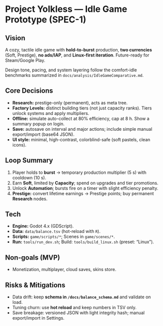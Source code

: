 # Project Yolkless — Idle Game Prototype (SPEC-1)

## Vision
A cozy, tactile idle game with **hold-to-burst** production, **two currencies** (Soft, Prestige), **no ads/IAP**, and **Linux-first iteration**. Future-ready for Steam/Google Play.

Design tone, pacing, and system layering follow the comfort-idle benchmarks summarized in `docs/analysis/IdleGameComparative.md`.

## Core Decisions
- **Research:** prestige-only (permanent), acts as meta tree.
- **Factory Levels:** distinct building tiers (not just capacity ranks). Tiers unlock systems and apply multipliers.
- **Offline:** simulate auto-collect at 80% efficiency, cap at 8 h. Show a summary popup on login.
- **Save:** autosave on interval and major actions; include simple manual export/import (base64 JSON).
- **UI style:** minimal, high-contrast, colorblind-safe (soft pastels, clean icons).

## Loop Summary
1) Player holds to **burst** → temporary production multiplier (5 s) with cooldown (10 s).
2) Earn **Soft**, limited by **Capacity**; spend on upgrades and tier promotions.
3) Unlock **Automation**; bursts fire on a timer with slight efficiency penalty.
4) **Prestige:** convert lifetime earnings → Prestige points; buy permanent **Research** nodes.

## Tech
- **Engine:** Godot 4.x (GDScript).
- **Data:** `data/balance.tsv` (hot-reload with `R`).
- **Scripts:** `game/scripts/*`; Scenes in `game/scenes/*`.
- **Run:** `tools/run_dev.sh`; Build: `tools/build_linux.sh` (preset: “Linux”).

## Non-goals (MVP)
- Monetization, multiplayer, cloud saves, skins store.

## Risks & Mitigations
- Data drift: keep **schema in `/docs/balance_schema.md`** and validate on load.
- Tuning churn: use **hot reload** and keep numbers in TSV only.
- Save breakage: versioned JSON with light integrity hash; manual export/import in Settings.
